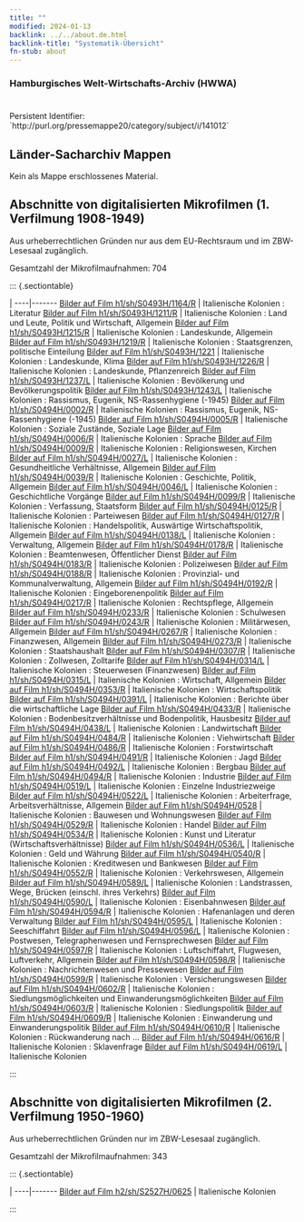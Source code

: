 ```yaml
---
title: ""
modified: 2024-01-13
backlink: ../../about.de.html
backlink-title: "Systematik-Übersicht"
fn-stub: about
---
```


### Hamburgisches Welt-Wirtschafts-Archiv (HWWA)

# 

<div class="hint">Persistent Identifier: `http://purl.org/pressemappe20/category/subject/i/141012`</div>







## Länder-Sacharchiv Mappen





Kein als Mappe erschlossenes Material.



<a id="filmsections" />

## Abschnitte von digitalisierten Mikrofilmen (1. Verfilmung 1908-1949)

<p>Aus urheberrechtlichen Gründen nur aus dem EU-Rechtsraum und im ZBW-Lesesaal zugänglich.</p>


<p>Gesamtzahl der Mikrofilmaufnahmen: 704</p>





::: {.sectiontable}

 | 
----|-------
<a class="btn" href="https://pm20.zbw.eu/film/h1/sh/S0493H/1164/R" rel="nofollow">Bilder auf Film h1/sh/S0493H/1164/R</a> | Italienische Kolonien : Literatur
<a class="btn" href="https://pm20.zbw.eu/film/h1/sh/S0493H/1211/R" rel="nofollow">Bilder auf Film h1/sh/S0493H/1211/R</a> | Italienische Kolonien : Land und Leute, Politik und Wirtschaft, Allgemein
<a class="btn" href="https://pm20.zbw.eu/film/h1/sh/S0493H/1215/R" rel="nofollow">Bilder auf Film h1/sh/S0493H/1215/R</a> | Italienische Kolonien : Landeskunde, Allgemein
<a class="btn" href="https://pm20.zbw.eu/film/h1/sh/S0493H/1219/R" rel="nofollow">Bilder auf Film h1/sh/S0493H/1219/R</a> | Italienische Kolonien : Staatsgrenzen, politische Einteilung
<a class="btn" href="https://pm20.zbw.eu/film/h1/sh/S0493H/1221" rel="nofollow">Bilder auf Film h1/sh/S0493H/1221</a> | Italienische Kolonien : Landeskunde, Klima
<a class="btn" href="https://pm20.zbw.eu/film/h1/sh/S0493H/1226/R" rel="nofollow">Bilder auf Film h1/sh/S0493H/1226/R</a> | Italienische Kolonien : Landeskunde, Pflanzenreich
<a class="btn" href="https://pm20.zbw.eu/film/h1/sh/S0493H/1237/L" rel="nofollow">Bilder auf Film h1/sh/S0493H/1237/L</a> | Italienische Kolonien : Bevölkerung und Bevölkerungspolitik
<a class="btn" href="https://pm20.zbw.eu/film/h1/sh/S0493H/1243/L" rel="nofollow">Bilder auf Film h1/sh/S0493H/1243/L</a> | Italienische Kolonien : Rassismus, Eugenik, NS-Rassenhygiene (-1945)
<a class="btn" href="https://pm20.zbw.eu/film/h1/sh/S0494H/0002/R" rel="nofollow">Bilder auf Film h1/sh/S0494H/0002/R</a> | Italienische Kolonien : Rassismus, Eugenik, NS-Rassenhygiene (-1945)
<a class="btn" href="https://pm20.zbw.eu/film/h1/sh/S0494H/0005/R" rel="nofollow">Bilder auf Film h1/sh/S0494H/0005/R</a> | Italienische Kolonien : Soziale Zustände, Soziale Lage
<a class="btn" href="https://pm20.zbw.eu/film/h1/sh/S0494H/0006/R" rel="nofollow">Bilder auf Film h1/sh/S0494H/0006/R</a> | Italienische Kolonien : Sprache
<a class="btn" href="https://pm20.zbw.eu/film/h1/sh/S0494H/0009/R" rel="nofollow">Bilder auf Film h1/sh/S0494H/0009/R</a> | Italienische Kolonien : Religionswesen, Kirchen
<a class="btn" href="https://pm20.zbw.eu/film/h1/sh/S0494H/0027/L" rel="nofollow">Bilder auf Film h1/sh/S0494H/0027/L</a> | Italienische Kolonien : Gesundheitliche Verhältnisse, Allgemein
<a class="btn" href="https://pm20.zbw.eu/film/h1/sh/S0494H/0039/R" rel="nofollow">Bilder auf Film h1/sh/S0494H/0039/R</a> | Italienische Kolonien : Geschichte, Politik, Allgemein
<a class="btn" href="https://pm20.zbw.eu/film/h1/sh/S0494H/0046/L" rel="nofollow">Bilder auf Film h1/sh/S0494H/0046/L</a> | Italienische Kolonien : Geschichtliche Vorgänge
<a class="btn" href="https://pm20.zbw.eu/film/h1/sh/S0494H/0099/R" rel="nofollow">Bilder auf Film h1/sh/S0494H/0099/R</a> | Italienische Kolonien : Verfassung, Staatsform
<a class="btn" href="https://pm20.zbw.eu/film/h1/sh/S0494H/0125/R" rel="nofollow">Bilder auf Film h1/sh/S0494H/0125/R</a> | Italienische Kolonien : Parteiwesen
<a class="btn" href="https://pm20.zbw.eu/film/h1/sh/S0494H/0127/R" rel="nofollow">Bilder auf Film h1/sh/S0494H/0127/R</a> | Italienische Kolonien : Handelspolitik, Auswärtige Wirtschaftspolitik, Allgemein
<a class="btn" href="https://pm20.zbw.eu/film/h1/sh/S0494H/0138/L" rel="nofollow">Bilder auf Film h1/sh/S0494H/0138/L</a> | Italienische Kolonien : Verwaltung, Allgemein
<a class="btn" href="https://pm20.zbw.eu/film/h1/sh/S0494H/0178/R" rel="nofollow">Bilder auf Film h1/sh/S0494H/0178/R</a> | Italienische Kolonien : Beamtenwesen, Öffentlicher Dienst
<a class="btn" href="https://pm20.zbw.eu/film/h1/sh/S0494H/0183/R" rel="nofollow">Bilder auf Film h1/sh/S0494H/0183/R</a> | Italienische Kolonien : Polizeiwesen
<a class="btn" href="https://pm20.zbw.eu/film/h1/sh/S0494H/0188/R" rel="nofollow">Bilder auf Film h1/sh/S0494H/0188/R</a> | Italienische Kolonien : Provinzial- und Kommunalverwaltung, Allgemein
<a class="btn" href="https://pm20.zbw.eu/film/h1/sh/S0494H/0192/R" rel="nofollow">Bilder auf Film h1/sh/S0494H/0192/R</a> | Italienische Kolonien : Eingeborenenpolitik
<a class="btn" href="https://pm20.zbw.eu/film/h1/sh/S0494H/0217/R" rel="nofollow">Bilder auf Film h1/sh/S0494H/0217/R</a> | Italienische Kolonien : Rechtspflege, Allgemein
<a class="btn" href="https://pm20.zbw.eu/film/h1/sh/S0494H/0233/R" rel="nofollow">Bilder auf Film h1/sh/S0494H/0233/R</a> | Italienische Kolonien : Schulwesen
<a class="btn" href="https://pm20.zbw.eu/film/h1/sh/S0494H/0243/R" rel="nofollow">Bilder auf Film h1/sh/S0494H/0243/R</a> | Italienische Kolonien : Militärwesen, Allgemein
<a class="btn" href="https://pm20.zbw.eu/film/h1/sh/S0494H/0267/R" rel="nofollow">Bilder auf Film h1/sh/S0494H/0267/R</a> | Italienische Kolonien : Finanzwesen, Allgemein
<a class="btn" href="https://pm20.zbw.eu/film/h1/sh/S0494H/0273/R" rel="nofollow">Bilder auf Film h1/sh/S0494H/0273/R</a> | Italienische Kolonien : Staatshaushalt
<a class="btn" href="https://pm20.zbw.eu/film/h1/sh/S0494H/0307/R" rel="nofollow">Bilder auf Film h1/sh/S0494H/0307/R</a> | Italienische Kolonien : Zollwesen, Zolltarife
<a class="btn" href="https://pm20.zbw.eu/film/h1/sh/S0494H/0314/L" rel="nofollow">Bilder auf Film h1/sh/S0494H/0314/L</a> | Italienische Kolonien : Steuerwesen (Finanzwesen)
<a class="btn" href="https://pm20.zbw.eu/film/h1/sh/S0494H/0315/L" rel="nofollow">Bilder auf Film h1/sh/S0494H/0315/L</a> | Italienische Kolonien : Wirtschaft, Allgemein
<a class="btn" href="https://pm20.zbw.eu/film/h1/sh/S0494H/0353/R" rel="nofollow">Bilder auf Film h1/sh/S0494H/0353/R</a> | Italienische Kolonien : Wirtschaftspolitik
<a class="btn" href="https://pm20.zbw.eu/film/h1/sh/S0494H/0391/L" rel="nofollow">Bilder auf Film h1/sh/S0494H/0391/L</a> | Italienische Kolonien : Berichte über die wirtschaftliche Lage
<a class="btn" href="https://pm20.zbw.eu/film/h1/sh/S0494H/0433/R" rel="nofollow">Bilder auf Film h1/sh/S0494H/0433/R</a> | Italienische Kolonien : Bodenbesitzverhältnisse und Bodenpolitik, Hausbesitz
<a class="btn" href="https://pm20.zbw.eu/film/h1/sh/S0494H/0438/L" rel="nofollow">Bilder auf Film h1/sh/S0494H/0438/L</a> | Italienische Kolonien : Landwirtschaft
<a class="btn" href="https://pm20.zbw.eu/film/h1/sh/S0494H/0484/R" rel="nofollow">Bilder auf Film h1/sh/S0494H/0484/R</a> | Italienische Kolonien : Viehwirtschaft
<a class="btn" href="https://pm20.zbw.eu/film/h1/sh/S0494H/0486/R" rel="nofollow">Bilder auf Film h1/sh/S0494H/0486/R</a> | Italienische Kolonien : Forstwirtschaft
<a class="btn" href="https://pm20.zbw.eu/film/h1/sh/S0494H/0491/R" rel="nofollow">Bilder auf Film h1/sh/S0494H/0491/R</a> | Italienische Kolonien : Jagd
<a class="btn" href="https://pm20.zbw.eu/film/h1/sh/S0494H/0492/L" rel="nofollow">Bilder auf Film h1/sh/S0494H/0492/L</a> | Italienische Kolonien : Bergbau
<a class="btn" href="https://pm20.zbw.eu/film/h1/sh/S0494H/0494/R" rel="nofollow">Bilder auf Film h1/sh/S0494H/0494/R</a> | Italienische Kolonien : Industrie
<a class="btn" href="https://pm20.zbw.eu/film/h1/sh/S0494H/0519/L" rel="nofollow">Bilder auf Film h1/sh/S0494H/0519/L</a> | Italienische Kolonien : Einzelne Industriezweige
<a class="btn" href="https://pm20.zbw.eu/film/h1/sh/S0494H/0522/L" rel="nofollow">Bilder auf Film h1/sh/S0494H/0522/L</a> | Italienische Kolonien : Arbeiterfrage, Arbeitsverhältnisse, Allgemein
<a class="btn" href="https://pm20.zbw.eu/film/h1/sh/S0494H/0528" rel="nofollow">Bilder auf Film h1/sh/S0494H/0528</a> | Italienische Kolonien : Bauwesen und Wohnungswesen
<a class="btn" href="https://pm20.zbw.eu/film/h1/sh/S0494H/0529/R" rel="nofollow">Bilder auf Film h1/sh/S0494H/0529/R</a> | Italienische Kolonien : Handel
<a class="btn" href="https://pm20.zbw.eu/film/h1/sh/S0494H/0534/R" rel="nofollow">Bilder auf Film h1/sh/S0494H/0534/R</a> | Italienische Kolonien : Kunst und Literatur (Wirtschaftsverhältnisse)
<a class="btn" href="https://pm20.zbw.eu/film/h1/sh/S0494H/0536/L" rel="nofollow">Bilder auf Film h1/sh/S0494H/0536/L</a> | Italienische Kolonien : Geld und Währung
<a class="btn" href="https://pm20.zbw.eu/film/h1/sh/S0494H/0540/R" rel="nofollow">Bilder auf Film h1/sh/S0494H/0540/R</a> | Italienische Kolonien : Kreditwesen und Bankwesen
<a class="btn" href="https://pm20.zbw.eu/film/h1/sh/S0494H/0552/R" rel="nofollow">Bilder auf Film h1/sh/S0494H/0552/R</a> | Italienische Kolonien : Verkehrswesen, Allgemein
<a class="btn" href="https://pm20.zbw.eu/film/h1/sh/S0494H/0589/L" rel="nofollow">Bilder auf Film h1/sh/S0494H/0589/L</a> | Italienische Kolonien : Landstrassen, Wege, Brücken (einschl. ihres Verkehrs)
<a class="btn" href="https://pm20.zbw.eu/film/h1/sh/S0494H/0590/L" rel="nofollow">Bilder auf Film h1/sh/S0494H/0590/L</a> | Italienische Kolonien : Eisenbahnwesen
<a class="btn" href="https://pm20.zbw.eu/film/h1/sh/S0494H/0594/R" rel="nofollow">Bilder auf Film h1/sh/S0494H/0594/R</a> | Italienische Kolonien : Hafenanlagen und deren Verwaltung
<a class="btn" href="https://pm20.zbw.eu/film/h1/sh/S0494H/0595/L" rel="nofollow">Bilder auf Film h1/sh/S0494H/0595/L</a> | Italienische Kolonien : Seeschiffahrt
<a class="btn" href="https://pm20.zbw.eu/film/h1/sh/S0494H/0596/L" rel="nofollow">Bilder auf Film h1/sh/S0494H/0596/L</a> | Italienische Kolonien : Postwesen, Telegraphenwesen und Fernsprechwesen
<a class="btn" href="https://pm20.zbw.eu/film/h1/sh/S0494H/0597/R" rel="nofollow">Bilder auf Film h1/sh/S0494H/0597/R</a> | Italienische Kolonien : Luftschiffahrt, Flugwesen, Luftverkehr, Allgemein
<a class="btn" href="https://pm20.zbw.eu/film/h1/sh/S0494H/0598/R" rel="nofollow">Bilder auf Film h1/sh/S0494H/0598/R</a> | Italienische Kolonien : Nachrichtenwesen und Pressewesen
<a class="btn" href="https://pm20.zbw.eu/film/h1/sh/S0494H/0599/R" rel="nofollow">Bilder auf Film h1/sh/S0494H/0599/R</a> | Italienische Kolonien : Versicherungswesen
<a class="btn" href="https://pm20.zbw.eu/film/h1/sh/S0494H/0602/R" rel="nofollow">Bilder auf Film h1/sh/S0494H/0602/R</a> | Italienische Kolonien : Siedlungsmöglichkeiten und Einwanderungsmöglichkeiten
<a class="btn" href="https://pm20.zbw.eu/film/h1/sh/S0494H/0603/R" rel="nofollow">Bilder auf Film h1/sh/S0494H/0603/R</a> | Italienische Kolonien : Siedlungspolitik
<a class="btn" href="https://pm20.zbw.eu/film/h1/sh/S0494H/0609/R" rel="nofollow">Bilder auf Film h1/sh/S0494H/0609/R</a> | Italienische Kolonien : Einwanderung und Einwanderungspolitik
<a class="btn" href="https://pm20.zbw.eu/film/h1/sh/S0494H/0610/R" rel="nofollow">Bilder auf Film h1/sh/S0494H/0610/R</a> | Italienische Kolonien : Rückwanderung nach ...
<a class="btn" href="https://pm20.zbw.eu/film/h1/sh/S0494H/0616/R" rel="nofollow">Bilder auf Film h1/sh/S0494H/0616/R</a> | Italienische Kolonien : Sklavenfrage
<a class="btn" href="https://pm20.zbw.eu/film/h1/sh/S0494H/0619/L" rel="nofollow">Bilder auf Film h1/sh/S0494H/0619/L</a> | Italienische Kolonien


:::




## Abschnitte von digitalisierten Mikrofilmen (2. Verfilmung 1950-1960)

<p>Aus urheberrechtlichen Gründen nur im ZBW-Lesesaal zugänglich.</p>


<p>Gesamtzahl der Mikrofilmaufnahmen: 343</p>





::: {.sectiontable}

 | 
----|-------
<a class="btn" href="https://pm20.zbw.eu/film/h2/sh/S2527H/0625" rel="nofollow">Bilder auf Film h2/sh/S2527H/0625</a> | Italienische Kolonien


:::
















